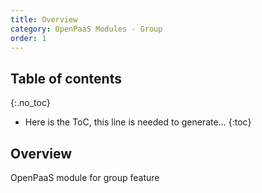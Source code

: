 ```yaml
---
title: Overview
category: OpenPaaS Modules - Group
order: 1
---
```

## Table of contents
{:.no_toc}

* Here is the ToC, this line is needed to generate...
{:toc}

## Overview

OpenPaaS module for group feature
